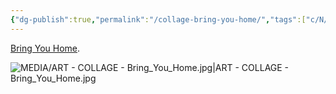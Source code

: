 ```yaml
---
{"dg-publish":true,"permalink":"/collage-bring-you-home/","tags":["c/N/PK","c/line","c/pattern","c/colour-red","c/woman","c/shadow","c/hand","c/chair","collage/year-2022","c/colour-monochromatic"],"created":"2024-06-28T12:56:50.000-04:00","updated":"2025-09-10T10:02:01.028-04:00"}
---
```



[Bring You Home](https://www.instagram.com/p/Cf6kdyaOVQl/).

![MEDIA/ART - COLLAGE - Bring_You_Home.jpg|ART - COLLAGE - Bring_You_Home.jpg](/img/user/MEDIA/ART%20-%20COLLAGE%20-%20Bring_You_Home.jpg)
